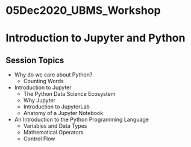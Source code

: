 # 05Dec2020_UBMS_Workshop
# Introduction to Jupyter and Python


## Session Topics

* Why do we care about Python?
    * Counting Words
* Introduction to Jupyter
    - The Python Data Science Ecosystem
    - Why Jupyter
    - Introduction to JupyterLab
    - Anatomy of a Jupyter Notebook
* An Introduction to the Python Programming Language
    * Variables and Data Types
    * Mathematical Operators
    * Control Flow
